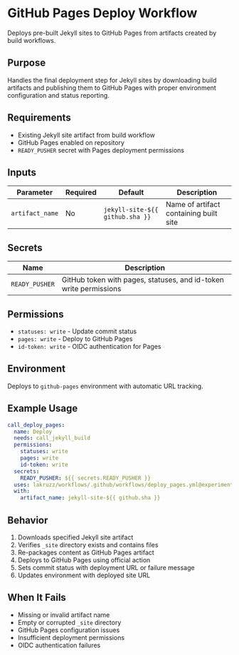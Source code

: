 # GitHub Pages Deploy Workflow

Deploys pre-built Jekyll sites to GitHub Pages from artifacts created by build workflows.

## Purpose

Handles the final deployment step for Jekyll sites by downloading build artifacts and publishing them to GitHub Pages with proper environment configuration and status reporting.

## Requirements

- Existing Jekyll site artifact from build workflow
- GitHub Pages enabled on repository
- `READY_PUSHER` secret with Pages deployment permissions

## Inputs

| Parameter | Required | Default | Description |
|-----------|----------|---------|-------------|
| `artifact_name` | No | `jekyll-site-${{ github.sha }}` | Name of artifact containing built site |

## Secrets

| Name | Description |
|------|-------------|
| `READY_PUSHER` | GitHub token with pages, statuses, and id-token write permissions |

## Permissions

- `statuses: write` - Update commit status
- `pages: write` - Deploy to GitHub Pages
- `id-token: write` - OIDC authentication for Pages

## Environment

Deploys to `github-pages` environment with automatic URL tracking.

## Example Usage

```yaml
call_deploy_pages:
  name: Deploy
  needs: call_jekyll_build
  permissions:
    statuses: write
    pages: write
    id-token: write
  secrets:
    READY_PUSHER: ${{ secrets.READY_PUSHER }}
  uses: lakruzz/workflows/.github/workflows/deploy_pages.yml@experimental
  with:
    artifact_name: jekyll-site-${{ github.sha }}
```

## Behavior

1. Downloads specified Jekyll site artifact
2. Verifies `_site` directory exists and contains files
3. Re-packages content as GitHub Pages artifact
4. Deploys to GitHub Pages using official action
5. Sets commit status with deployment URL or failure message
6. Updates environment with deployed site URL

## When It Fails

- Missing or invalid artifact name
- Empty or corrupted `_site` directory
- GitHub Pages configuration issues
- Insufficient deployment permissions
- OIDC authentication failures
